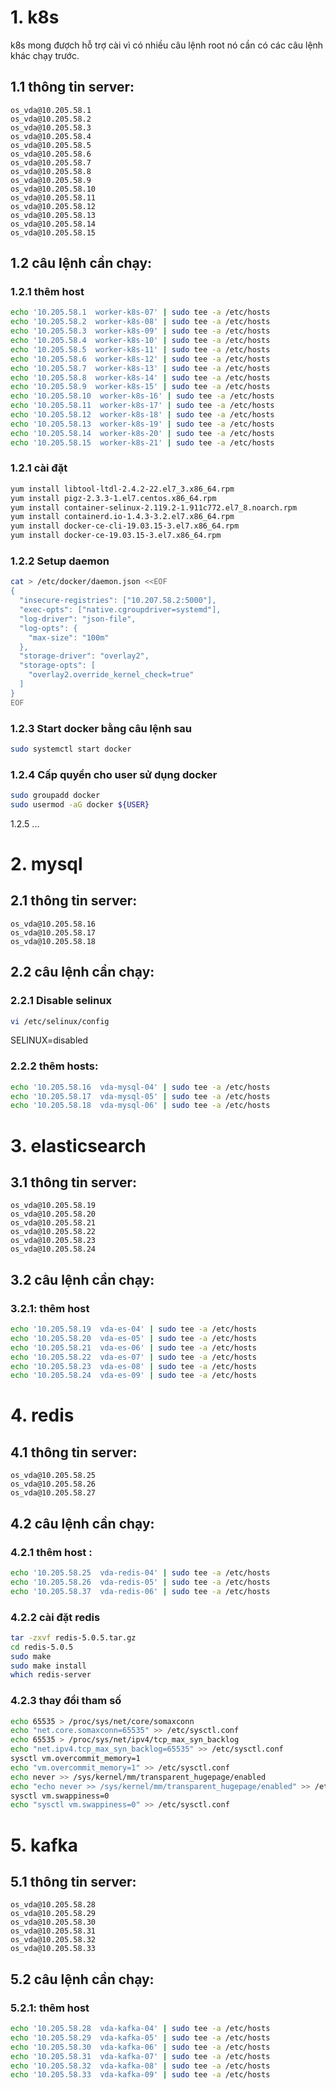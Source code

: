 # 1. k8s
k8s mong đượch hỗ trợ cài vì có nhiều câu lệnh root nó cần có các câu lệnh khác chạy trước.
## 1.1 thông tin server:
```
os_vda@10.205.58.1
os_vda@10.205.58.2
os_vda@10.205.58.3
os_vda@10.205.58.4
os_vda@10.205.58.5
os_vda@10.205.58.6
os_vda@10.205.58.7
os_vda@10.205.58.8
os_vda@10.205.58.9
os_vda@10.205.58.10
os_vda@10.205.58.11
os_vda@10.205.58.12
os_vda@10.205.58.13
os_vda@10.205.58.14
os_vda@10.205.58.15
```
## 1.2 câu lệnh cần chạy:
### 1.2.1 thêm host
```sh
echo '10.205.58.1  worker-k8s-07' | sudo tee -a /etc/hosts
echo '10.205.58.2  worker-k8s-08' | sudo tee -a /etc/hosts
echo '10.205.58.3  worker-k8s-09' | sudo tee -a /etc/hosts
echo '10.205.58.4  worker-k8s-10' | sudo tee -a /etc/hosts
echo '10.205.58.5  worker-k8s-11' | sudo tee -a /etc/hosts
echo '10.205.58.6  worker-k8s-12' | sudo tee -a /etc/hosts
echo '10.205.58.7  worker-k8s-13' | sudo tee -a /etc/hosts
echo '10.205.58.8  worker-k8s-14' | sudo tee -a /etc/hosts
echo '10.205.58.9  worker-k8s-15' | sudo tee -a /etc/hosts
echo '10.205.58.10  worker-k8s-16' | sudo tee -a /etc/hosts
echo '10.205.58.11  worker-k8s-17' | sudo tee -a /etc/hosts
echo '10.205.58.12  worker-k8s-18' | sudo tee -a /etc/hosts
echo '10.205.58.13  worker-k8s-19' | sudo tee -a /etc/hosts
echo '10.205.58.14  worker-k8s-20' | sudo tee -a /etc/hosts
echo '10.205.58.15  worker-k8s-21' | sudo tee -a /etc/hosts
```
### 1.2.1 cài đặt 
```bash
yum install libtool-ltdl-2.4.2-22.el7_3.x86_64.rpm
yum install pigz-2.3.3-1.el7.centos.x86_64.rpm 
yum install container-selinux-2.119.2-1.911c772.el7_8.noarch.rpm 
yum install containerd.io-1.4.3-3.2.el7.x86_64.rpm 
yum install docker-ce-cli-19.03.15-3.el7.x86_64.rpm 
yum install docker-ce-19.03.15-3.el7.x86_64.rpm 
```
### 1.2.2 Setup daemon
```sh
cat > /etc/docker/daemon.json <<EOF
{
  "insecure-registries": ["10.207.58.2:5000"],
  "exec-opts": ["native.cgroupdriver=systemd"],
  "log-driver": "json-file",
  "log-opts": {
    "max-size": "100m"
  },
  "storage-driver": "overlay2",
  "storage-opts": [
    "overlay2.override_kernel_check=true"
  ]
}
EOF
```
###  1.2.3 Start docker bằng câu lệnh sau
```sh
sudo systemctl start docker
```

### 1.2.4 Cấp quyền cho user sử dụng docker
```sh
sudo groupadd docker
sudo usermod -aG docker ${USER}
```
1.2.5 ...
# 2. mysql
## 2.1 thông tin server:
```
os_vda@10.205.58.16
os_vda@10.205.58.17
os_vda@10.205.58.18
```
## 2.2 câu lệnh cần chạy:
### 2.2.1 Disable selinux
```sh
vi /etc/selinux/config
```
SELINUX=disabled
### 2.2.2 thêm hosts:
```sh
echo '10.205.58.16  vda-mysql-04' | sudo tee -a /etc/hosts
echo '10.205.58.17  vda-mysql-05' | sudo tee -a /etc/hosts
echo '10.205.58.18  vda-mysql-06' | sudo tee -a /etc/hosts
```
# 3. elasticsearch
## 3.1 thông tin server:
```
os_vda@10.205.58.19
os_vda@10.205.58.20
os_vda@10.205.58.21
os_vda@10.205.58.22
os_vda@10.205.58.23
os_vda@10.205.58.24
```
## 3.2 câu lệnh cần chạy:
### 3.2.1: thêm host
```sh
echo '10.205.58.19  vda-es-04' | sudo tee -a /etc/hosts
echo '10.205.58.20  vda-es-05' | sudo tee -a /etc/hosts
echo '10.205.58.21  vda-es-06' | sudo tee -a /etc/hosts
echo '10.205.58.22  vda-es-07' | sudo tee -a /etc/hosts
echo '10.205.58.23  vda-es-08' | sudo tee -a /etc/hosts
echo '10.205.58.24  vda-es-09' | sudo tee -a /etc/hosts
```

# 4. redis
## 4.1 thông tin server:
```
os_vda@10.205.58.25
os_vda@10.205.58.26
os_vda@10.205.58.27
```
## 4.2 câu lệnh cần chạy:
### 4.2.1 thêm host :
```sh
echo '10.205.58.25  vda-redis-04' | sudo tee -a /etc/hosts
echo '10.205.58.26  vda-redis-05' | sudo tee -a /etc/hosts
echo '10.205.58.37  vda-redis-06' | sudo tee -a /etc/hosts
```
### 4.2.2 cài đặt redis
```sh
tar -zxvf redis-5.0.5.tar.gz
cd redis-5.0.5
sudo make
sudo make install
which redis-server
```
### 4.2.3 thay đổi tham số
```sh
echo 65535 > /proc/sys/net/core/somaxconn
echo "net.core.somaxconn=65535" >> /etc/sysctl.conf
echo 65535 > /proc/sys/net/ipv4/tcp_max_syn_backlog
echo "net.ipv4.tcp_max_syn_backlog=65535" >> /etc/sysctl.conf
sysctl vm.overcommit_memory=1
echo "vm.overcommit_memory=1" >> /etc/sysctl.conf
echo never >> /sys/kernel/mm/transparent_hugepage/enabled
echo "echo never >> /sys/kernel/mm/transparent_hugepage/enabled" >> /etc/rc.local
sysctl vm.swappiness=0
echo "sysctl vm.swappiness=0" >> /etc/sysctl.conf
```
# 5. kafka
## 5.1 thông tin server:
```
os_vda@10.205.58.28
os_vda@10.205.58.29
os_vda@10.205.58.30
os_vda@10.205.58.31
os_vda@10.205.58.32
os_vda@10.205.58.33
```
## 5.2 câu lệnh cần chạy:
### 5.2.1: thêm host
```sh
echo '10.205.58.28  vda-kafka-04' | sudo tee -a /etc/hosts
echo '10.205.58.29  vda-kafka-05' | sudo tee -a /etc/hosts
echo '10.205.58.30  vda-kafka-06' | sudo tee -a /etc/hosts
echo '10.205.58.31  vda-kafka-07' | sudo tee -a /etc/hosts
echo '10.205.58.32  vda-kafka-08' | sudo tee -a /etc/hosts
echo '10.205.58.33  vda-kafka-09' | sudo tee -a /etc/hosts
```